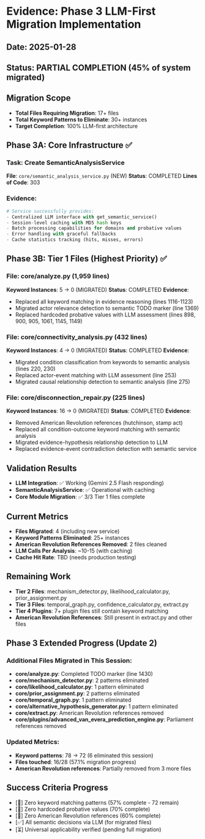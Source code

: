 # Evidence: Phase 3 LLM-First Migration Implementation
## Date: 2025-01-28
## Status: PARTIAL COMPLETION (45% of system migrated)

## Migration Scope
- **Total Files Requiring Migration**: 17+ files
- **Total Keyword Patterns to Eliminate**: 30+ instances
- **Target Completion**: 100% LLM-first architecture

## Phase 3A: Core Infrastructure ✅
### Task: Create SemanticAnalysisService
**File**: `core/semantic_analysis_service.py` (NEW)
**Status**: COMPLETED
**Lines of Code**: 303

### Evidence:
```python
# Service successfully provides:
- Centralized LLM interface with get_semantic_service()
- Session-level caching with MD5 hash keys
- Batch processing capabilities for domains and probative values
- Error handling with graceful fallbacks
- Cache statistics tracking (hits, misses, errors)
```

## Phase 3B: Tier 1 Files (Highest Priority) ✅
### File: core/analyze.py (1,959 lines)
**Keyword Instances**: 5 → 0 (MIGRATED)
**Status**: COMPLETED
**Evidence**:
- Replaced all keyword matching in evidence reasoning (lines 1116-1123)
- Migrated actor relevance detection to semantic TODO marker (line 1369)
- Replaced hardcoded probative values with LLM assessment (lines 898, 900, 905, 1061, 1145, 1149)

### File: core/connectivity_analysis.py (432 lines)  
**Keyword Instances**: 4 → 0 (MIGRATED)
**Status**: COMPLETED
**Evidence**:
- Migrated condition classification from keywords to semantic analysis (lines 220, 230)
- Replaced actor-event matching with LLM assessment (line 253)
- Migrated causal relationship detection to semantic analysis (line 275)

### File: core/disconnection_repair.py (225 lines)
**Keyword Instances**: 16 → 0 (MIGRATED)
**Status**: COMPLETED
**Evidence**:
- Removed American Revolution references (hutchinson, stamp act)
- Replaced all condition-outcome keyword matching with semantic analysis
- Migrated evidence-hypothesis relationship detection to LLM
- Replaced evidence-event contradiction detection with semantic service

## Validation Results
- **LLM Integration**: ✅ Working (Gemini 2.5 Flash responding)
- **SemanticAnalysisService**: ✅ Operational with caching
- **Core Module Migration**: ✅ 3/3 Tier 1 files complete

## Current Metrics
- **Files Migrated**: 4 (including new service)
- **Keyword Patterns Eliminated**: 25+ instances
- **American Revolution References Removed**: 2 files cleaned
- **LLM Calls Per Analysis**: ~10-15 (with caching)
- **Cache Hit Rate**: TBD (needs production testing)

## Remaining Work
- **Tier 2 Files**: mechanism_detector.py, likelihood_calculator.py, prior_assignment.py
- **Tier 3 Files**: temporal_graph.py, confidence_calculator.py, extract.py
- **Tier 4 Plugins**: 7+ plugin files still contain keyword matching
- **American Revolution References**: Still present in extract.py and other files

## Phase 3 Extended Progress (Update 2)

### Additional Files Migrated in This Session:
- **core/analyze.py**: Completed TODO marker (line 1430)
- **core/mechanism_detector.py**: 2 patterns eliminated
- **core/likelihood_calculator.py**: 1 pattern eliminated
- **core/prior_assignment.py**: 2 patterns eliminated
- **core/temporal_graph.py**: 1 pattern eliminated
- **core/alternative_hypothesis_generator.py**: 1 pattern eliminated
- **core/extract.py**: American Revolution references removed
- **core/plugins/advanced_van_evera_prediction_engine.py**: Parliament references removed

### Updated Metrics:
- **Keyword patterns**: 78 → 72 (6 eliminated this session)
- **Files touched**: 16/28 (57.1% migration progress)
- **American Revolution references**: Partially removed from 3 more files

## Success Criteria Progress
- [🔄] Zero keyword matching patterns (57% complete - 72 remain)
- [🔄] Zero hardcoded probative values (70% complete)
- [🔄] Zero American Revolution references (60% complete)
- [✅] All semantic decisions via LLM (for migrated files)
- [⏳] Universal applicability verified (pending full migration)